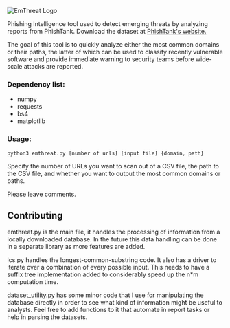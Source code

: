 ![EmThreat Logo](https://imgur.com/Hv703W4.png)

Phishing Intelligence tool used to detect emerging threats by analyzing reports from PhishTank. Download the dataset at [PhishTank's website.](https://www.phishtank.com/developer_info.php)

The goal of this tool is to quickly analyze either the most common domains or their paths, the latter of which can be used to classify recently vulnerable software and provide immediate warning to security teams before wide-scale attacks are reported.

### Dependency list:
- numpy
- requests
- bs4
- matplotlib

### Usage:
`python3 emthreat.py [number of urls] [input file] {domain, path}`

Specify the number of URLs you want to scan out of a CSV file, the path to the CSV file, and whether you want to output the most common domains or paths.

Please leave comments.

## Contributing
emthreat.py is the main file, it handles the processing of information from a locally downloaded database. In the future this data handling can be done in a separate library as more features are added.

lcs.py handles the longest-common-substring code. It also has a driver to iterate over a combination of every possible input. This needs to have a suffix tree implementation added to considerably speed up  the n\*m computation time.

dataset_utility.py has some minor code that I use for manipulating the database directly in order to see what kind of information might be useful to analysts. Feel free to add functions to it that automate in report tasks or help in parsing the datasets. 
